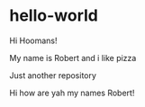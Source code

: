 # hello-world

Hi Hoomans!

My name is Robert and i like pizza

Just another repository

Hi how are yah my names Robert!

